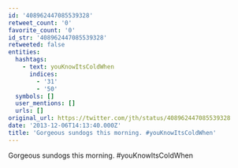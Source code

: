 ```yaml
---
id: '408962447085539328'
retweet_count: '0'
favorite_count: '0'
id_str: '408962447085539328'
retweeted: false
entities:
  hashtags:
    - text: youKnowItsColdWhen
      indices:
        - '31'
        - '50'
  symbols: []
  user_mentions: []
  urls: []
original_url: https://twitter.com/jth/status/408962447085539328
date: '2013-12-06T14:13:40.000Z'
title: 'Gorgeous sundogs this morning. #youKnowItsColdWhen'
---
```


Gorgeous sundogs this morning. #youKnowItsColdWhen